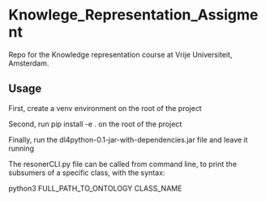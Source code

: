 # Knowlege_Representation_Assigment
Repo for the Knowledge representation course at Vrije Universiteit, Amsterdam.
## Usage
First, create a venv environment on the root of the project

Second, run pip install -e . on the root of the project

Finally, run the dl4python-0.1-jar-with-dependencies.jar file and leave it running

The resonerCLI.py file can be called from command line, to print the subsumers of a specific class, with the syntax:

python3 FULL_PATH_TO_ONTOLOGY CLASS_NAME


